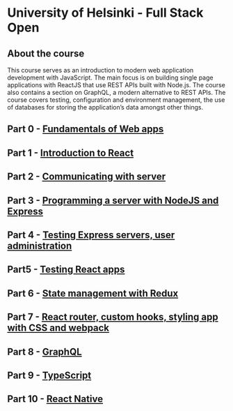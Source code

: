 # University of Helsinki - Full Stack Open 

## About the course
This course serves as an introduction to modern web application development with JavaScript. The main focus is on building single page applications with ReactJS that use REST APIs built with Node.js. The course also contains a section on GraphQL, a modern alternative to REST APIs.
The course covers testing, configuration and environment management, the use of databases for storing the application’s data amongst other things.

## Part 0 - [Fundamentals of Web apps](https://fullstackopen.com/en/part0)
## Part 1 - [Introduction to React](https://fullstackopen.com/en/part1)
## Part 2 - [Communicating with server](https://fullstackopen.com/en/part2)
## Part 3 - [Programming a server with NodeJS and Express](https://fullstackopen.com/en/part3)
## Part 4 - [Testing Express servers, user administration](https://fullstackopen.com/en/part4)
## Part5 -  [Testing React apps](https://fullstackopen.com/en/part5)
## Part 6 - [State management with Redux](https://fullstackopen.com/en/part6)
## Part 7 - [React router, custom hooks, styling app with CSS and webpack](https://fullstackopen.com/en/part7)
## Part 8 - [GraphQL](https://fullstackopen.com/en/part8)
## Part 9 - [TypeScript](https://fullstackopen.com/en/part9)
## Part 10 - [React Native](https://fullstackopen.com/en/part10)
